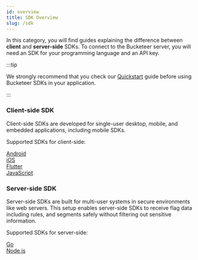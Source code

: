 ```yaml
---
id: overview
title: SDK Overview
slug: /sdk
---
```


In this category, you will find guides explaining the difference between **client** and **server-side** SDKs. To connect to the Bucketeer server, you will need an SDK for your programming language and an API key.

:::tip

We strongly recommend that you check our [Quickstart](/getting-started/quickstart) guide before using Bucketeer SDKs in your application.

:::

### Client-side SDK

Client-side SDKs are developed for single-user desktop, mobile, and embedded applications, including mobile SDKs.

Supported SDKs for client-side:


<div className="row" style={{maxWidth: '500px'}}>

  <div className="col--3 text--center">
    <a href="/sdk/client-side/android" className="brand-link">
      <i className="android-icon brand-icon"></i>
      <span>Android</span>
    </a>
  </div>

  <div className="col--3 text--center">
    <a href="/sdk/client-side/ios" className="brand-link">
      <i className="ios-icon brand-icon"></i>
      <span>iOS</span>
    </a>
  </div>

  <div className="col--3 text--center">
    <a href="/sdk/client-side/flutter" className="brand-link">
      <i className="flutter-icon brand-icon"></i>
      <span>Flutter</span>
    </a>
  </div>

  <div className="col--3 text--center">
    <a href="/sdk/client-side/javascript" className="brand-link">
      <i className="javascript-icon brand-icon"></i>
      <span>JavaScript</span>
    </a>
  </div>

</div>

### Server-side SDK

Server-side SDKs are built for multi-user systems in secure environments like web servers. This setup enables server-side SDKs to receive flag data including rules, and segments safely without filtering out sensitive information.

Supported SDKs for server-side:

<div className="row" style={{maxWidth: '500px'}}>

  <div className="col--3 text--center">
    <a href="/sdk/server-side/go" className="brand-link">
      <i className="golang-icon brand-icon"></i>
      <span>Go</span>
    </a>
  </div>

  <div className="col--3 text--center">
    <a href="/sdk/server-side/node-js" className="brand-link">
      <i className="nodejs-icon brand-icon"></i>
      <span>Node.js</span>
    </a>
  </div>

</div>
